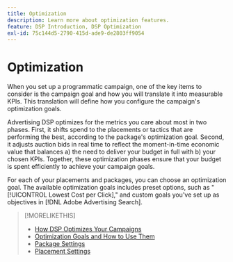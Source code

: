 ```yaml
---
title: Optimization
description: Learn more about optimization features.
feature: DSP Introduction, DSP Optimization
exl-id: 75c144d5-2790-415d-ade9-de2803ff9054
---
```

# Optimization

When you set up a programmatic campaign, one of the key items to consider is the campaign goal and how you will translate it into measurable KPIs. This translation will define how you configure the campaign's optimization goals.

Advertising DSP optimizes for the metrics you care about most in two phases. First, it shifts spend to the placements or tactics that are performing the best, according to the package's optimization goal. Second, it adjusts auction bids in real time to reflect the moment-in-time economic value that balances a) the need to deliver your budget in full with b) your chosen KPIs. Together, these optimization phases ensure that your budget is spent efficiently to achieve your campaign goals.

For each of your placements and packages, you can choose an optimization goal. The available optimization goals includes preset options, such as "[!UICONTROL Lowest Cost per Click]," and custom goals you've set up as objectives in [!DNL Adobe Advertising Search].

>[!MORELIKETHIS]
>
> * [How DSP Optimizes Your Campaigns](/help/dsp/optimization/optimization-how-dsp-optimizes-campaigns.md)
>* [Optimization Goals and How to Use Them](/help/dsp/optimization/optimization-goals.md)
>* [Package Settings](/help/dsp/campaign-management/packages/package-settings.md)
>* [Placement Settings](/help/dsp/campaign-management/placements/placement-settings.md)
